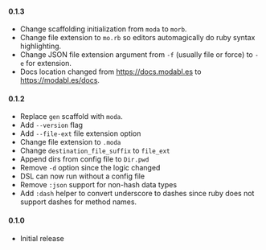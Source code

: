 #### 0.1.3
* Change scaffolding initialization from `moda` to `morb`.
* Change file extension to `mo.rb` so editors automagically do ruby syntax highlighting.
* Change JSON file extension argument from `-f` (usually file or force) to `-e` for extension.
* Docs location changed from https://docs.modabl.es to https://modabl.es/docs.

#### 0.1.2
* Replace `gen` scaffold with `moda`.
* Add `--version` flag
* Add `--file-ext` file extension option
* Change file extension to `.moda`
* Change `destination_file_suffix` to `file_ext`
* Append dirs from config file to `Dir.pwd`
* Remove `-d` option since the logic changed
* DSL can now run without a config file
* Remove `:json` support for non-hash data types
* Add `:dash` helper to convert underscore to dashes since ruby does not support dashes for method names.

#### 0.1.0
* Initial release

